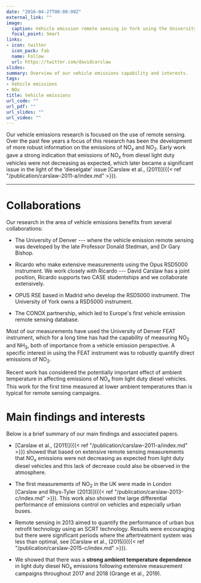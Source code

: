 ```yaml
---
date: "2016-04-27T00:00:00Z"
external_link: ""
image:
  caption: Vehicle emission remote sensing in York using the University of Denver FEAT
  focal_point: Smart
links:
- icon: twitter
  icon_pack: fab
  name: Follow
  url: https://twitter.com/davidcarslaw
slides: 
summary: Overview of our vehicle emissions capability and interests.
tags:
- Vehicle emissions
- NOx
title: Vehicle emissions
url_code: ""
url_pdf: ""
url_slides: ""
url_video: ""
---
```


Our vehicle emissions research is focused on the use of remote sensing. Over the past few years a focus of this research has been the development of more robust information on the emissions of NO$_x$ and NO$_2$. Early work gave a strong indication that emissions of NO$_x$ from diesel light duty vehicles were not decreasing as expected, which later became a significant issue in the light of the 'dieselgate' issue [Carslaw et al., (2011)]({{< ref "/publication/carslaw-2011-a/index.md" >}}).

---

# Collaborations 

Our research in the area of vehicle emissions benefits from several collaborations:

- The University of Denver --- where the vehicle emission remote sensing was developed by the late Professor Donald Stedman, and Dr Gary Bishop.

- Ricardo who make extensive measurements using the Opus RSD5000 instrument. We work closely with Ricardo --- David Carslaw has a joint position,  Ricardo supports two CASE studentships and we collaborate extensively.

- OPUS RSE based in Madrid who develop the RSD5000 instrument. The University of York owns a RSD5000 instrument.

- The CONOX partnership, which led to Europe's first vehicle emission remote sensing database.

Most of our measurements have used the University of Denver FEAT instrument, which for a long time has had the capability of measuring NO$_2$ and NH$_3$, both of importance from a vehicle emission perspective. A specific interest in using the FEAT instrument was to robustly quantify direct emissions of NO$_2$.

Recent work has considered the potentially important effect of ambient temperature in affecting emissions of NO$_x$ from light duty diesel vehicles. This work for the first time measured at lower ambient temperatures than is typical for remote sensing campaigns.

# Main findings and interests

Below is a brief summary of our main findings and associated papers.

- [Carslaw et al., (2011)]({{< ref "/publication/carslaw-2011-a/index.md" >}}) showed that based on extensive remote sensing measurements that NO$_x$ emissions were not decreasing as expected from light duty diesel vehicles and this lack of decrease could also be observed in the atmosphere.

- The first measurements of NO$_2$ in the UK were made in London [Carslaw and Rhys-Tyler (2013)]({{< ref "/publication/carslaw-2013-c/index.md" >}}). This work also showed the large differential performance of emissions control on vehicles and especially urban buses.

- Remote sensing in 2013 aimed to quantify the performance of urban bus retrofit technology using an SCRT technology. Results were encouraging but there were significant periods where the aftertreatment system was less than optimal, see [Carslaw et al., (2015)]({{< ref "/publication/carslaw-2015-c/index.md" >}}).

- We showed that there was a **strong ambient temperature dependence** in light duty diesel NO$_x$ emissions following extensive measurement campaigns throughout 2017 and 2018 (Grange et al., 2019).

